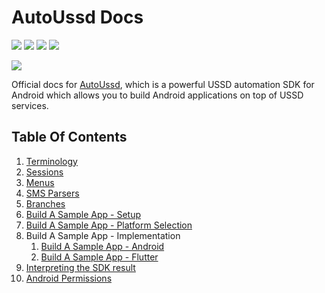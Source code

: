 # AutoUssd Docs

![](https://img.shields.io/badge/version-4.0.0-blue) ![](https://img.shields.io/badge/platform-android%20|%20flutter-brightgreen) ![](https://img.shields.io/badge/min%20sdk%20version-API%2023-orange) ![](https://img.shields.io/badge/min%20flutter%20version-2.5.3-orange)

![](./assets/logo-seo.png)

Official docs for [AutoUssd](https://autoussd.com), which is a powerful USSD automation SDK for Android which allows you to build Android applications on top of USSD services.



## Table Of Contents

1. [Terminology](./01.Terminology.md)
2. [Sessions](./02.Sessions.md)
3. [Menus](./03.Menus.md)
4. [SMS Parsers](./04.Parsers.md)
5. [Branches](./05.Branches.md)
6. [Build A Sample App - Setup](./06.Build-Sample-App-Setup.md)
7. [Build A Sample App - Platform Selection](./07.Build-Sample-App-Platforms.md)
8. Build A Sample App - Implementation
   1. [Build A Sample App - Android](./08.Build-Sample-App-Android.md)
   3. [Build A Sample App - Flutter](./08.Build-Sample-App-Flutter.md)
9. [Interpreting the SDK result](./09.Interpreting-SDK-Result.md)
10. [Android Permissions](10.Android-Permissions.md)

